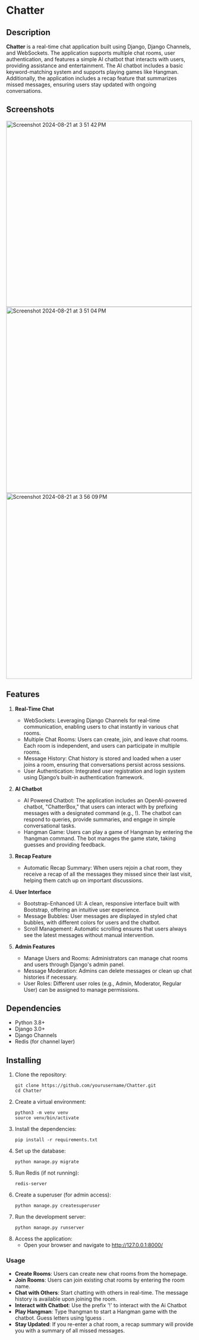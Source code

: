 # Chatter

## Description

**Chatter** is a real-time chat application built using Django, Django Channels, and WebSockets. The application supports multiple chat rooms, user authentication, and features a simple AI chatbot that interacts with users, providing assistance and entertainment. The AI chatbot includes a basic keyword-matching system and supports playing games like Hangman. Additionally, the application includes a recap feature that summarizes missed messages, ensuring users stay updated with ongoing conversations.


## Screenshots

<img width="500" alt="Screenshot 2024-08-21 at 3 51 42 PM" src="https://github.com/user-attachments/assets/c9b6e94c-cfd3-4c97-b80c-70b102cb88f5">

<img width="500" alt="Screenshot 2024-08-21 at 3 51 04 PM" src="https://github.com/user-attachments/assets/cb43446d-131a-4df4-8b61-363b8623de4f">

<img width="500" alt="Screenshot 2024-08-21 at 3 56 09 PM" src="https://github.com/user-attachments/assets/5d5a1860-6c68-453d-9f32-de3a84e045e4">

## Features

1. **Real-Time Chat**
   * WebSockets: Leveraging Django Channels for real-time communication, enabling users to chat instantly in various chat rooms.
   * Multiple Chat Rooms: Users can create, join, and leave chat rooms. Each room is independent, and users can participate in multiple rooms.
   * Message History: Chat history is stored and loaded when a user joins a room, ensuring that conversations persist across sessions.
   * User Authentication: Integrated user registration and login system using Django’s built-in authentication framework.

3. **AI Chatbot**
   * AI Powered Chatbot: The application includes an OpenAI-powered chatbot, "ChatterBox," that users can interact with by prefixing messages with a designated command (e.g., !). The chatbot can respond to queries, provide summaries, and engage in simple conversational tasks.
   * Hangman Game: Users can play a game of Hangman by entering the !hangman command. The bot manages the game state, taking guesses and providing feedback.

5. **Recap Feature**
   * Automatic Recap Summary: When users rejoin a chat room, they receive a recap of all the messages they missed since their last visit, helping them catch up on important discussions.

7. **User Interface**
   * Bootstrap-Enhanced UI: A clean, responsive interface built with Bootstrap, offering an intuitive user experience.
   * Message Bubbles: User messages are displayed in styled chat bubbles, with different colors for users and the chatbot.
   * Scroll Management: Automatic scrolling ensures that users always see the latest messages without manual intervention.

9. **Admin Features**
    * Manage Users and Rooms: Administrators can manage chat rooms and users through Django's admin panel.
    * Message Moderation: Admins can delete messages or clean up chat histories if necessary.
    * User Roles: Different user roles (e.g., Admin, Moderator, Regular User) can be assigned to manage permissions.

## Dependencies

* Python 3.8+
* Django 3.0+
* Django Channels
* Redis (for channel layer)

## Installing
1. Clone the repository:
   ```
   git clone https://github.com/yourusername/Chatter.git
   cd Chatter
   ```
2. Create a virtual environment:
   ```
   python3 -m venv venv
   source venv/bin/activate
   ```
3. Install the dependencies:
   ```
   pip install -r requirements.txt
   ```
4. Set up the database:
   ```
   python manage.py migrate
   ```
5. Run Redis (if not running):
   ```
   redis-server
   ```
6. Create a superuser (for admin access):
   ```
   python manage.py createsuperuser
   ```
7. Run the development server:
   ```
   python manage.py runserver
   ```
8. Access the application:
   - Open your browser and navigate to http://127.0.0.1:8000/

### Usage
* **Create Rooms**: Users can create new chat rooms from the homepage.
* **Join Rooms**: Users can join existing chat rooms by entering the room name.
* **Chat with Others**: Start chatting with others in real-time. The message history is available upon joining the room.
* **Interact with Chatbot**: Use the prefix '!' to interact with the Ai Chatbot
* **Play Hangman**: Type !hangman to start a Hangman game with the chatbot. Guess letters using !guess <letter>.
* **Stay Updated**: If you re-enter a chat room, a recap summary will provide you with a summary of all missed messages.
